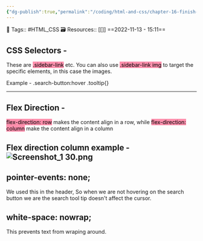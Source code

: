 ```yaml
---
{"dg-publish":true,"permalink":"/coding/html-and-css/chapter-16-finish-the-project/","dgPassFrontmatter":true,"noteIcon":"3","created":"2023-11-14T21:08:36.650+05:30","updated":"2023-12-26T20:45:06.241+05:30"}
---
```


🧶 Tags:: #HTML_CSS 
🗃 Resources:: [[]]
==2022-11-13 - 15:11==

## CSS Selectors -
These are <mark style="background: #FF5582A6;">.sidebar-link</mark> etc. You can also use <mark style="background: #FF5582A6;">.sidebar-link img</mark> to target the specific elements, in this case the images.

Example - .search-button:hover .tooltip{}

---
## Flex Direction -
<mark style="background: #FF5582A6;">flex-direction: row</mark> makes the content align in a row, while <mark style="background: #FF5582A6;">flex-direction: column</mark> make the content align in a column

Flex direction column example -
![Screenshot_1 30.png](/img/user/Resources/%F0%9F%93%81%20Files/%F0%9F%93%B8Images/Screenshot_1%2030.png)
---
## pointer-events: none;
We used this in the header, So when we are not hovering on the search button we are the search tool tip doesn't affect the cursor.

## white-space: nowrap;
This prevents text from wraping around.